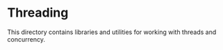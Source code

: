 # Threading

This directory contains libraries and utilities for working with threads and concurrency.